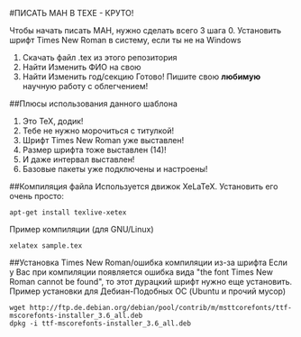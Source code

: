 #ПИСАТЬ МАН В ТЕХЕ - КРУТО!

Чтобы начать писать МАН, нужно сделать всего 3 шага
0. Установить шрифт Times New Roman в систему, если ты не на Windows
1. Скачать файл .tex из этого репозитория
2. Найти Изменить ФИО на свою
3. Найти Изменить год/секцию
Готово! Пишите свою **любимую** научную работу с облегчением!

##Плюсы использования данного шаблона
1. Это TeX, додик!
2. Тебе не нужно морочиться с титулкой!
3. Шрифт Times New Roman уже выставлен!
4. Размер шрифта тоже выставлен (14)!
5. И даже интервал выставлен!
6. Базовые пакеты уже подключены и настроены!

##Компиляция файла
Используется движок XeLaTeX.
Установить его очень просто:
```
apt-get install texlive-xetex
```
Пример компиляции (для GNU/Linux)
```
xelatex sample.tex
```
##Установка Times New Roman/ошибка компиляции из-за шрифта
Если у Вас при компиляции появляется ошибка вида "the font Times New Roman cannot be found", то этот дурацкий шрифт нужно еще установить.
Пример установки для Дебиан-Подобных ОС (Ubuntu и прочий мусор)
```
wget http://ftp.de.debian.org/debian/pool/contrib/m/msttcorefonts/ttf-mscorefonts-installer_3.6_all.deb
dpkg -i ttf-mscorefonts-installer_3.6_all.deb
```

